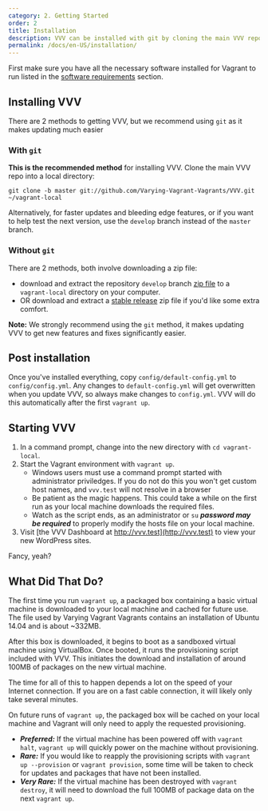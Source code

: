 ```yaml
---
category: 2. Getting Started
order: 2
title: Installation
description: VVV can be installed with git by cloning the main VVV repo into a local directory or by downloading a zip file. Start VVV with 'vagrant up'.
permalink: /docs/en-US/installation/
---
```


First make sure you have all the necessary software installed for Vagrant to run listed in the [software requirements](software-requirements.md) section.

## Installing VVV

There are 2 methods to getting VVV, but we recommend using `git` as it makes updating much easier

### With `git`

**This is the recommended method** for installing VVV. Clone the main VVV repo into a local directory:

```
git clone -b master git://github.com/Varying-Vagrant-Vagrants/VVV.git ~/vagrant-local
```

Alternatively, for faster updates and bleeding edge features, or if you want to help test the next version, use the `develop` branch instead of the `master` branch.

### Without `git`

There are 2 methods, both involve downloading a zip file:

  * download and extract the repository `develop` branch [zip file](https://github.com/varying-vagrant-vagrants/vvv/archive/develop.zip) to a `vagrant-local` directory on your computer.
  * OR download and extract a [stable release](https://github.com/varying-vagrant-vagrants/vvv/releases) zip file if you'd like some extra comfort.

**Note:** We strongly recommend using the `git` method, it makes updating VVV to get new features and fixes significantly easier.

## Post installation

Once you've installed everything, copy `config/default-config.yml` to `config/config.yml`. Any changes to `default-config.yml` will get overwritten when you update VVV, so always make changes to `config.yml`. VVV will do this automatically after the first `vagrant up`.

## Starting VVV

1. In a command prompt, change into the new directory with `cd vagrant-local`.
1. Start the Vagrant environment with `vagrant up`.
    * Windows users must use a command prompt started with administrator priviledges. If you do not do this you won't get custom host names, and `vvv.test` will not resolve in a browser
    * Be patient as the magic happens. This could take a while on the first run as your local machine downloads the required files.
    * Watch as the script ends, as an administrator or `su` ***password may be required*** to properly modify the hosts file on your local machine.
1. Visit [the VVV Dashboard at http://vvv.test](http://vvv.test) to view your new WordPress sites.

Fancy, yeah?

## What Did That Do?

The first time you run `vagrant up`, a packaged box containing a basic virtual machine is downloaded to your local machine and cached for future use. The file used by Varying Vagrant Vagrants contains an installation of Ubuntu 14.04 and is about ~332MB.

After this box is downloaded, it begins to boot as a sandboxed virtual machine using VirtualBox. Once booted, it runs the provisioning script included with VVV. This initiates the download and installation of around 100MB of packages on the new virtual machine.

The time for all of this to happen depends a lot on the speed of your Internet connection. If you are on a fast cable connection, it will likely only take several minutes.

On future runs of `vagrant up`, the packaged box will be cached on your local machine and Vagrant will only need to apply the requested provisioning.

* ***Preferred:*** If the virtual machine has been powered off with `vagrant halt`, `vagrant up` will quickly power on the machine without provisioning.
* ***Rare:*** If you would like to reapply the provisioning scripts with `vagrant up --provision` or `vagrant provision`, some time will be taken to check for updates and packages that have not been installed.
* ***Very Rare:*** If the virtual machine has been destroyed with `vagrant destroy`, it will need to download the full 100MB of package data on the next `vagrant up`.
